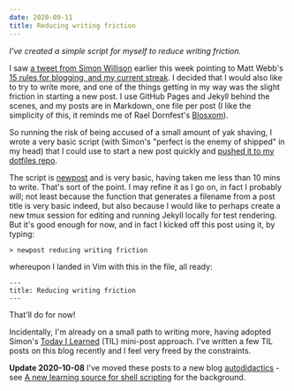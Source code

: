 ```yaml
---
date: 2020-09-11
title: Reducing writing friction
---
```

_I've created a simple script for myself to reduce writing friction._

I saw [a tweet from Simon Willison](https://twitter.com/simonw/status/1304117739083059200) earlier this week pointing to Matt Webb's [15 rules for blogging, and my current streak](http://interconnected.org/home/2020/09/10/streak). I decided that I would also like to try to write more, and one of the things getting in my way was the slight friction in starting a new post. I use GitHub Pages and Jekyll behind the scenes, and my posts are in Markdown, one file per post (I like the simplicity of this, it reminds me of Rael Dornfest's [Blosxom](https://www.google.com/search?q=site%3Aqmacro.org+blosxom)).

So running the risk of being accused of a small amount of yak shaving, I wrote a very basic script (with Simon's "perfect is the enemy of shipped" in my head) that I could use to start a new post quickly and [pushed it to my dotfiles repo](https://github.com/qmacro/dotfiles/commit/e609d80ed4c768a5236e976bce9b69a18fd01b04).

The script is [newpost](https://github.com/qmacro/dotfiles/blob/master/scripts/newpost) and is very basic, having taken me less than 10 mins to write.
That's sort of the point. I may refine it as I go on, in fact I probably will; not least because the function that generates a filename from a post title is very basic indeed, but also because I would like to perhaps create a new tmux session for editing and running Jekyll locally for test rendering. But it's good enough for now, and in fact I kicked off this post using it, by typing:

```
> newpost reducing writing friction
```

whereupon I landed in Vim with this in the file, all ready:

```
---
title: Reducing writing friction
---
```

That'll do for now!

Incidentally, I'm already on a small path to writing more, having adopted Simon's [Today I Learned](https://til.simonwillison.net/) (TIL) mini-post approach. I've written a few TIL posts on this blog recently and I feel very freed by the constraints.

**Update 2020-10-08** I've moved these posts to a new blog [autodidactics](https://qmacro.org/autodidactics/) - see [A new learning source for shell scripting](https://qmacro.org/2020/10/03/a-new-learning-source-for-shell-scripting/) for the background.
